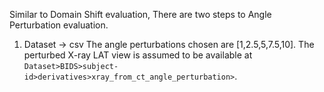 Similar to Domain Shift evaluation, There are two steps to Angle Perturbation evaluation.

1. Dataset -> csv
   The angle perturbations chosen are [1,2.5,5,7.5,10]. The perturbed X-ray LAT view is assumed to be available at 
`Dataset>BIDS>subject-id>derivatives>xray_from_ct_angle_perturbation>`. 
